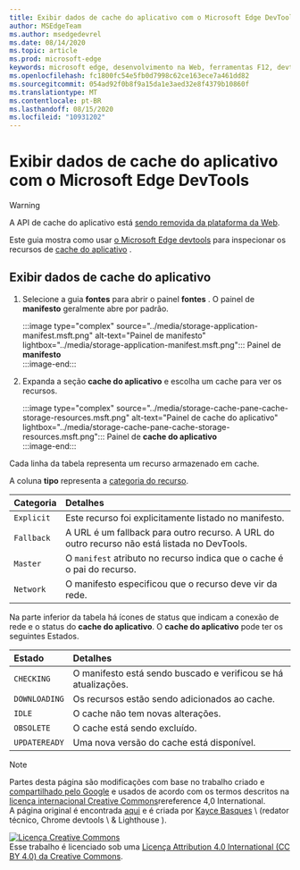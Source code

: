 ```yaml
---
title: Exibir dados de cache do aplicativo com o Microsoft Edge DevTools
author: MSEdgeTeam
ms.author: msedgedevrel
ms.date: 08/14/2020
ms.topic: article
ms.prod: microsoft-edge
keywords: microsoft edge, desenvolvimento na Web, ferramentas F12, devtools
ms.openlocfilehash: fc1800fc54e5fb0d7998c62ce163ece7a461dd82
ms.sourcegitcommit: 054ad92f0b8f9a15da1e3aed32e8f4379b10860f
ms.translationtype: MT
ms.contentlocale: pt-BR
ms.lasthandoff: 08/15/2020
ms.locfileid: "10931202"
---
```

<!-- Copyright Kayce Basques 

   Licensed under the Apache License, Version 2.0 (the "License");
   you may not use this file except in compliance with the License.
   You may obtain a copy of the License at

       https://www.apache.org/licenses/LICENSE-2.0

   Unless required by applicable law or agreed to in writing, software
   distributed under the License is distributed on an "AS IS" BASIS,
   WITHOUT WARRANTIES OR CONDITIONS OF ANY KIND, either express or implied.
   See the License for the specific language governing permissions and
   limitations under the License.  -->  

# Exibir dados de cache do aplicativo com o Microsoft Edge DevTools  

> [!WARNING]
> A API de cache do aplicativo está [sendo removida da plataforma da Web][HTMLStandardOfflineWebApplications].  

Este guia mostra como usar [o Microsoft Edge devtools][MicrosoftEdgeDevTools] para inspecionar os recursos de [cache do aplicativo][MDNWebAPIsWindowApplicationCache] .  

## Exibir dados de cache do aplicativo  

1.  Selecione a guia **fontes** para abrir o painel **fontes** .  O painel de **manifesto** geralmente abre por padrão.  
    
    :::image type="complex" source="../media/storage-application-manifest.msft.png" alt-text="Painel de manifesto" lightbox="../media/storage-application-manifest.msft.png":::
       Painel de **manifesto**  
    :::image-end:::  

1.  Expanda a seção **cache do aplicativo** e escolha um cache para ver os recursos.  
    
    :::image type="complex" source="../media/storage-cache-pane-cache-storage-resources.msft.png" alt-text="Painel de cache do aplicativo" lightbox="../media/storage-cache-pane-cache-storage-resources.msft.png":::
       Painel de **cache do aplicativo**  
    :::image-end:::  

Cada linha da tabela representa um recurso armazenado em cache.  

A coluna **tipo** representa a [categoria do recurso][MDNHTMLResourcesInAnApplicationCache].  

| Categoria | Detalhes |  
|:--- |:--- |  
| `Explicit` | Este recurso foi explicitamente listado no manifesto. |  
| `Fallback` | A URL é um fallback para outro recurso.  A URL do outro recurso não está listada no DevTools. |  
| `Master` | O `manifest` atributo no recurso indica que o cache é o pai do recurso. |  
| `Network` | O manifesto especificou que o recurso deve vir da rede. |  

<!--todo:  replace "Master" phrasing if possible.  -->  

Na parte inferior da tabela há ícones de status que indicam a conexão de rede e o status do **cache do aplicativo**.  O **cache do aplicativo** pode ter os seguintes Estados.  

| Estado | Detalhes |  
|:--- |:--- |  
| `CHECKING` | O manifesto está sendo buscado e verificou se há atualizações. |  
| `DOWNLOADING` | Os recursos estão sendo adicionados ao cache. |  
| `IDLE` | O cache não tem novas alterações. |  
| `OBSOLETE` | O cache está sendo excluído. |  
| `UPDATEREADY` |  Uma nova versão do cache está disponível. |  

<!-- links -->  

[MicrosoftEdgeDevTools]: ../../devtools-guide-chromium.md "Ferramentas de desenvolvedor do Microsoft Edge (Chromium) | Documentos da Microsoft"  

[HTMLStandardOfflineWebApplications]: https://html.spec.whatwg.org/multipage/offline.html#offline "Aplicativos Web offline-padrão HTML"  

[MDNHTMLResourcesInAnApplicationCache]: https://developer.mozilla.org/docs/Web/HTML/Using_the_application_cache#Resources_in_an_application_cache "Recursos em um cache de aplicativos | MDN"  
[MDNWebAPIsWindowApplicationCache]: https://developer.mozilla.org/docs/Web/API/Window/applicationCache "Window. applicationCache-APIs da Web | MDN"  

> [!NOTE]
> Partes desta página são modificações com base no trabalho criado e [compartilhado pelo Google][GoogleSitePolicies] e usados de acordo com os termos descritos na [licença internacional Creative Commons][CCA4IL]rereference 4,0 International.  
> A página original é encontrada [aqui](https://developers.google.com/web/tools/chrome-devtools/storage/applicationcache) e é criada por [Kayce Basques][KayceBasques] \ (redator técnico, Chrome devtools \ & Lighthouse \).  

[![Licença Creative Commons][CCby4Image]][CCA4IL]  
Esse trabalho é licenciado sob uma [Licença Attribution 4.0 International (CC BY 4.0) da Creative Commons][CCA4IL].  

[CCA4IL]: https://creativecommons.org/licenses/by/4.0  
[CCby4Image]: https://i.creativecommons.org/l/by/4.0/88x31.png  
[GoogleSitePolicies]: https://developers.google.com/terms/site-policies  
[KayceBasques]: https://developers.google.com/web/resources/contributors/kaycebasques  
